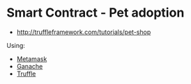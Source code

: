 # Smart Contract - Pet adoption

- http://truffleframework.com/tutorials/pet-shop

Using:

- [Metamask](https://metamask.io/)
- [Ganache](http://truffleframework.com/ganache/)
- [Truffle](http://truffleframework.com/)
